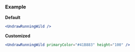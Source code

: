 ### Example

**Default**
```jsx
<UndrawRunningWild />
```

**Customized**
```jsx
<UndrawRunningWild primaryColor="#41B883" height="100" />
```
